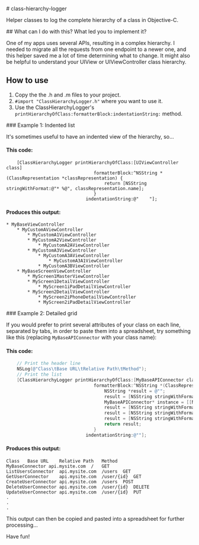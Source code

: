 # class-hierarchy-logger

Helper classes to log the complete hierarchy of a class in Objective-C.


## What can I do with this? What led you to implement it?

One of my apps uses several APIs, resulting in a complex hierarchy. I needed to migrate all the requests from one endpoint to a newer one, and this helper saved me a lot of time determining what to change. It might also be helpful to understand your UIView or UIViewController class hierarchy.


## How to use

1. Copy the the .h and .m files to your project.
2. `#import "ClassHierarchyLogger.h"` where you want to use it.
3. Use the ClassHierarchyLogger's `printHierarchyOfClass:formatterBlock:indentationString:` method.

### Example 1: Indented list

It's sometimes useful to have an indented view of the hierarchy, so...

#### This code:

```smalltalk
    [ClassHierarchyLogger printHierarchyOfClass:[UIViewController class]
                                 formatterBlock:^NSString *(ClassRepresentation *classRepresentation) {
                                     return [NSString stringWithFormat:@"* %@", classRepresentation.name];
                                 }
                              indentationString:@"    "];
```

#### Produces this output:

    * MyBaseViewController
        * MyCustomAViewController
            * MyCustomA1ViewController
            * MyCustomA2ViewController
                * MyCustomA2AViewController
            * MyCustomA3ViewController
                * MyCustomA3AViewController
                    * MyCustomA3A1ViewController
                * MyCustomA3BViewController
        * MyBaseScreenViewController
            * MyScreen1MasterViewController
            * MyScreen1DetailViewController
                * MyScreen1iPadDetailViewController
            * MyScreen2DetailViewController
                * MyScreen2iPhoneDetailViewController
                * MyScreen2iPadDetailViewController

### Example 2: Detailed grid

If you would prefer to print several attributes of your class on each line, separated by tabs, in order to paste them into a spreadsheet, try something like this (replacing `MyBaseAPIConnector` with your class name):

#### This code:

```objective-c
    // Print the header line
	NSLog(@"Class\tBase URL\tRelative Path\tMethod");
	// Print the list
    [ClassHierarchyLogger printHierarchyOfClass:[MyBaseAPIConnector class]
                                 formatterBlock:^NSString *(ClassRepresentation *classRepresentation) {
                                     NSString *result = @"";
                                     result = [NSString stringWithFormat:@"%@\t%@", result, classRepresentation.name];
                                     MyBaseAPIConnector* instance = [[NSClassFromString(classRepresentation.name) alloc] init];
                                     result = [NSString stringWithFormat:@"%@\t%@", result, [instance baseUrl]];
                                     result = [NSString stringWithFormat:@"%@\t%@", result, [instance relativePath]];
                                     result = [NSString stringWithFormat:@"%@\t%@", result, [instance method]];
                                     return result;
                                 }
                              indentationString:@""];
```

#### Produces this output:

    Class	Base URL	Relative Path	Method
    MyBaseConnector	api.mysite.com	/	GET
    ListUsersConnector	api.mysite.com	/users	GET
    GetUserConnector	api.mysite.com	/user/{id}	GET
    CreateUserConnector	api.mysite.com	/users	POST
    DeleteUserConnector	api.mysite.com	/user/{id}	DELETE
    UpdateUserConnector	api.mysite.com	/user/{id}	PUT
    .
    .
    .

This output can then be copied and pasted into a spreadsheet for further processing...

Have fun!
